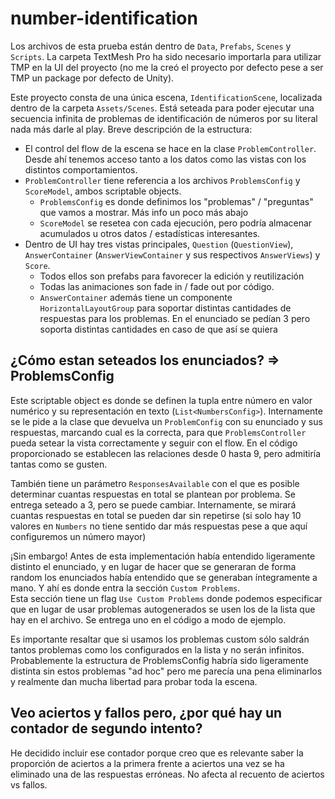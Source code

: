 # number-identification
Los archivos de esta prueba están dentro de `Data`, `Prefabs`, `Scenes` y `Scripts`. 
La carpeta TextMesh Pro ha sido necesario importarla para utilizar TMP en la UI del proyecto (no me la creó el proyecto por defecto pese a ser TMP un package por defecto de Unity).

Este proyecto consta de una única escena, `IdentificationScene`, localizada dentro de la carpeta `Assets/Scenes`. Está seteada para poder ejecutar una secuencia infinita de problemas de identificación de números por su literal nada más darle al play.
Breve descripción de la estructura:
- El control del flow de la escena se hace en la clase `ProblemController`. Desde ahí tenemos acceso tanto a los datos como las vistas con los distintos comportamientos.
- `ProblemController` tiene referencia a los archivos `ProblemsConfig` y `ScoreModel`, ambos scriptable objects. 
    - `ProblemsConfig` es donde definimos los "problemas" / "preguntas" que vamos a mostrar. Más info un poco más abajo
    - `ScoreModel` se resetea con cada ejecución, pero podría almacenar acumulados u otros datos / estadísticas interesantes.
- Dentro de UI hay tres vistas principales, `Question` (`QuestionView`), `AnswerContainer` (`AnswerViewContainer` y sus respectivos `AnswerViews`) y `Score`.
    - Todos ellos son prefabs para favorecer la edición y reutilización
    - Todas las animaciones son fade in / fade out por código. 
    - `AnswerContainer` además tiene un componente `HorizontalLayoutGroup` para soportar distintas cantidades de respuestas para los problemas. En el enunciado se pedían 3 pero soporta distintas cantidades en caso de que así se quiera


## ¿Cómo estan seteados los enunciados? => ProblemsConfig
Este scriptable object es donde se definen la tupla entre número en valor numérico y su representación en texto (`List<NumbersConfig>`). Internamente se le pide a la clase que devuelva un `ProblemConfig` con su enunciado y sus respuestas, marcando cual es la correcta, para que `ProblemsController` pueda setear la vista correctamente y seguir con el flow.
En el código proporcionado se establecen las relaciones desde 0 hasta 9, pero admitiría tantas como se gusten.

También tiene un parámetro `ResponsesAvailable` con el que es posible determinar cuantas respuestas en total se plantean por problema. Se entrega seteado a 3, pero se puede cambiar. Internamente, se mirará cuantas respuestas en total se pueden dar sin repetirse (si solo hay 10 valores en `Numbers` no tiene sentido dar más respuestas pese a que aquí configuremos un número mayor)

¡Sin embargo! Antes de esta implementación había entendido ligeramente distinto el enunciado, y en lugar de hacer que se generaran de forma random los enunciados había entendido que se generaban íntegramente a mano. Y ahí es donde entra la sección `Custom Problems`.  
Esta sección tiene un flag `Use Custom Problems` donde podemos especificar que en lugar de usar problemas autogenerados se usen los de la lista que hay en el archivo. Se entrega uno en el código a modo de ejemplo.

Es importante resaltar que si usamos los problemas custom sólo saldrán tantos problemas como los configurados en la lista y no serán infinitos. Probablemente la estructura de ProblemsConfig habría sido ligeramente distinta sin estos problemas "ad hoc" pero me parecía una pena eliminarlos y realmente dan mucha libertad para probar toda la escena.

## Veo aciertos y fallos pero, ¿por qué hay un contador de segundo intento?
He decidido incluir ese contador porque creo que es relevante saber la proporción de aciertos a la primera frente a aciertos una vez se ha eliminado una de las respuestas erróneas. No afecta al recuento de aciertos vs fallos.

